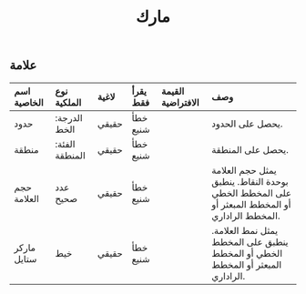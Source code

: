 ﻿---
title: مارك
second_title: Aspose.Cells Cloud Documen
type: docs
url: /ar/specification/model/marker/
description: "Aspose.Cells مواصفات نموذج السحابة: علامة. تعامل بسهولة مع Excel ومستندات جداول البيانات الأخرى التي تحتوي على ميزات مثل الفتح والتوليد والتحرير والتقسيم والدمج والمقارنة والتحويل"
weight: 50
---
## **علامة**

 

| اسم الخاصية| نوع الملكية| لاغية| يقرأ فقط| القيمة الافتراضية| وصف|
|:- |:- |:- |:- |:- |:- |
| حدود| الدرجة: الخط| حقيقي| خطأ شنيع|| يحصل على الحدود.|
| منطقة| الفئة: المنطقة| حقيقي| خطأ شنيع|| يحصل على المنطقة.|
|حجم العلامة| عدد صحيح| حقيقي| خطأ شنيع|| يمثل حجم العلامة بوحدة النقاط. ينطبق على المخطط الخطي أو المخطط المبعثر أو المخطط الراداري.|
| ماركر ستايل| خيط| حقيقي| خطأ شنيع|| يمثل نمط العلامة. ينطبق على المخطط الخطي أو المخطط المبعثر أو المخطط الراداري.|

